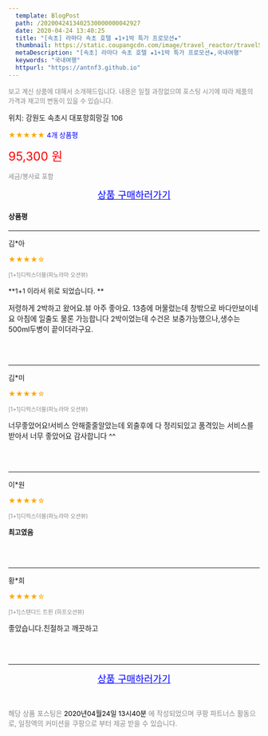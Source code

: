 ```yaml
---
  template: BlogPost
  path: /2020042413402530000000042927
  date: 2020-04-24 13:40:25
  title: "[속초] 라마다 속초 호텔 ★1+1박 특가 프로모션★"
  thumbnail: https://static.coupangcdn.com/image/travel_reactor/travelSeller/hotel/A00147572/cc24cb53-87e3-4bd0-92fb-f7ca4b1986a4.jpg
  metaDescription: "[속초] 라마다 속초 호텔 ★1+1박 특가 프로모션★,국내여행"
  keywords: "국내여행"
  httpurl: "https://antnf3.github.io"
---
```

  
<span style="color: #888;font-size:0.8rem">보고 계신 상품에 대해서 소개해드립니다.
내용은 일절 과장없으며 포스팅 시기에 따라 제품의 가격과 재고의 변동이 있을 수 있습니다.</span>
  
<span style="font-size: 0.9rem;">위치: 강원도 속초시 대포항희망길 106 </span>
  
<span style="color: orange;">★★★★★</span> <span style="color: blue;font-size: 0.85rem;">4개 상품평</span>
  
<span style="color: red;font-size: 1.5rem;">95,300 원</span>
  
<span style="color: #888;font-size:0.8rem">세금/봉사료 포함</span>





<p align="center"><a href="http://me2.do/GEqpw9mc" style="font-size: 1.2rem; color: blue;">상품 구매하러가기</a></p>

#### 상품평
  
---
  
김*아
    
<span style="color: orange;">★★★★☆</span>
    
<span style="color: #888;font-size:0.7rem">[1+1]디럭스더블(파노라마 오션뷰)</span>
    
<span style="font-size:0.85rem">**1+1 이라서 위로 되었습니다. **</span>
    
<span style="font-size: 0.9rem;">저령하게 2박하고 왔어요.뷰 아주 좋아요.
13층에 머물렀는데 창밖으로 바다만보이네요
아침에 일출도 물론 가능합니다
2박이었는데 수건은 보충가능했으나,생수는
500ml두병이 끝이더라구요.</span>
    
<br>
<br>

---
  
김*미
    
<span style="color: orange;">★★★★☆</span>
    
<span style="color: #888;font-size:0.7rem">[1+1]디럭스더블(파노라마 오션뷰)</span>
    

    
<span style="font-size: 0.9rem;">너무좋았어요!서비스 안해줄줄알았는데 외출후에 다 정리되있고 품격있는 서비스를 받아서 너무 좋았어요 감사합니다 ^^</span>
    
<br>
<br>

---
  
이*원
    
<span style="color: orange;">★★★★☆</span>
    
<span style="color: #888;font-size:0.7rem">[1+1]디럭스더블(파노라마 오션뷰)</span>
    
<span style="font-size:0.85rem">**최고였음**</span>
    

    
<br>
<br>

---
  
황*희
    
<span style="color: orange;">★★★★☆</span>
    
<span style="color: #888;font-size:0.7rem">[1+1]스탠다드 트윈 (하프오션뷰)</span>
    

    
<span style="font-size: 0.9rem;">좋았습니다.친절하고  깨끗하고</span>
    
<br>
<br>


  
---
  
<p align="center"><a href="http://me2.do/GEqpw9mc" style="font-size: 1.2rem; color: blue;">상품 구매하러가기</a></p>
  
<br>
  
<span style="font-size: 0.85rem; color: #888;">해당 상품 포스팅은 <span style="color: #000;"> 2020년04월24일 13시40분 </span> 에 작성되었으며 쿠팡 파트너스 활동으로, 일정액의 커미션을 쿠팡으로 부터 제공 받을 수 있습니다.</span>